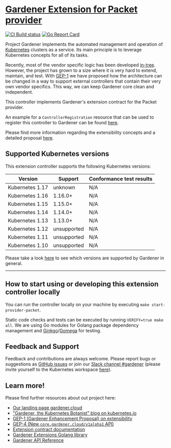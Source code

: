 # [Gardener Extension for Packet provider](https://gardener.cloud)

[![CI Build status](https://concourse.ci.infra.gardener.cloud/api/v1/teams/gardener/pipelines/gardener-extension-provider-packet-master/jobs/master-head-update-job/badge)](https://concourse.ci.infra.gardener.cloud/teams/gardener/pipelines/gardener-extension-provider-packet-master/jobs/master-head-update-job)
[![Go Report Card](https://goreportcard.com/badge/github.com/gardener/gardener-extension-provider-packet)](https://goreportcard.com/report/github.com/gardener/gardener-extension-provider-packet)

Project Gardener implements the automated management and operation of [Kubernetes](https://kubernetes.io/) clusters as a service.
Its main principle is to leverage Kubernetes concepts for all of its tasks.

Recently, most of the vendor specific logic has been developed [in-tree](https://github.com/gardener/gardener).
However, the project has grown to a size where it is very hard to extend, maintain, and test.
With [GEP-1](https://github.com/gardener/gardener/blob/master/docs/proposals/01-extensibility.md) we have proposed how the architecture can be changed in a way to support external controllers that contain their very own vendor specifics.
This way, we can keep Gardener core clean and independent.

This controller implements Gardener's extension contract for the Packet provider.

An example for a `ControllerRegistration` resource that can be used to register this controller to Gardener can be found [here](example/controller-registration.yaml).

Please find more information regarding the extensibility concepts and a detailed proposal [here](https://github.com/gardener/gardener/blob/master/docs/proposals/01-extensibility.md).

## Supported Kubernetes versions

This extension controller supports the following Kubernetes versions:

| Version         | Support     | Conformance test results |
| --------------- | ----------- | ------------------------ |
| Kubernetes 1.17 | unknown     | N/A                      |
| Kubernetes 1.16 | 1.16.0+     | N/A                      |
| Kubernetes 1.15 | 1.15.0+     | N/A                      |
| Kubernetes 1.14 | 1.14.0+     | N/A                      |
| Kubernetes 1.13 | 1.13.0+     | N/A                      |
| Kubernetes 1.12 | unsupported | N/A                      |
| Kubernetes 1.11 | unsupported | N/A                      |
| Kubernetes 1.10 | unsupported | N/A                      |

Please take a look [here](https://github.com/gardener/gardener/blob/master/docs/usage/supported_k8s_versions.md) to see which versions are supported by Gardener in general.

----

## How to start using or developing this extension controller locally

You can run the controller locally on your machine by executing `make start-provider-packet`.

Static code checks and tests can be executed by running `VERIFY=true make all`. We are using Go modules for Golang package dependency management and [Ginkgo](https://github.com/onsi/ginkgo)/[Gomega](https://github.com/onsi/gomega) for testing.

## Feedback and Support

Feedback and contributions are always welcome. Please report bugs or suggestions as [GitHub issues](https://github.com/gardener/gardener-extensions/issues) or join our [Slack channel #gardener](https://kubernetes.slack.com/messages/gardener) (please invite yourself to the Kubernetes workspace [here](http://slack.k8s.io)).

## Learn more!

Please find further resources about out project here:

* [Our landing page gardener.cloud](https://gardener.cloud/)
* ["Gardener, the Kubernetes Botanist" blog on kubernetes.io](https://kubernetes.io/blog/2018/05/17/gardener/)
* [GEP-1 (Gardener Enhancement Proposal) on extensibility](https://github.com/gardener/gardener/blob/master/docs/proposals/01-extensibility.md)
* [GEP-4 (New `core.gardener.cloud/v1alpha1` API)](https://github.com/gardener/gardener/blob/master/docs/proposals/04-new-core-gardener-cloud-apis.md)
* [Extension contract documentation](https://github.com/gardener/gardener/tree/master/docs/extensions)
* [Gardener Extensions Golang library](https://godoc.org/github.com/gardener/gardener-extensions/pkg)
* [Gardener API Reference](https://gardener.cloud/api-reference/)
